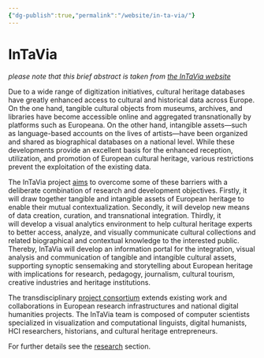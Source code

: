 ```yaml
---
{"dg-publish":true,"permalink":"/website/in-ta-via/"}
---
```


# InTaVia
*please note that this brief abstract is taken from [the InTaVia website](https://intavia.eu/about/)*

Due to a wide range of digitization initiatives, cultural heritage databases have greatly enhanced access to cultural and historical data across Europe. On the one hand, tangible cultural objects from museums, archives, and libraries have become accessible online and aggregated transnationally by platforms such as Europeana. On the other hand, intangible assets—such as language-based accounts on the lives of artists—have been organized and shared as biographical databases on a national level. While these developments provide an excellent basis for the enhanced reception, utilization, and promotion of European cultural heritage, various restrictions prevent the exploitation of the existing data. 

The InTaVia project [aims](http://intavia.eu/methods-tools/) to overcome some of these barriers with a deliberate combination of research and development objectives. Firstly, it will draw together tangible and intangible assets of European heritage to enable their mutual contextualization. Secondly, it will develop new means of data creation, curation, and transnational integration. Thirdly, it will develop a visual analytics environment to help cultural heritage experts to better access, analyze, and visually communicate cultural collections and related biographical and contextual knowledge to the interested public. Thereby, InTaVia will develop an information portal for the integration, visual analysis and communication of tangible and intangible cultural assets, supporting synoptic sensemaking and storytelling about European heritage with implications for research, pedagogy, journalism, cultural tourism, creative industries and heritage institutions. 

The transdisciplinary [project consortium](http://intavia.eu/team/) extends existing work and collaborations in European research infrastructures and national digital humanities projects. The InTaVia team is composed of computer scientists specialized in visualization and computational linguists, digital humanists, HCI researchers, historians, and cultural heritage entrepreneurs. 

For further details see the [research](http://intavia.eu/system-architecture/) section.